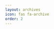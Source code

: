 ```yaml
---
layout: archives
icon: fas fa-archive
order: 2
---
```


<script defer data-domain="senad-d.github.io" src="https://plus.seki.pro/js/script.js"></script>
